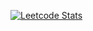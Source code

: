 [![Leetcode Stats](https://leetcard.jacoblin.cool/LukasKava?ext=activity?border=0&radius=20)](https://leetcode.com/LukasKava/)
